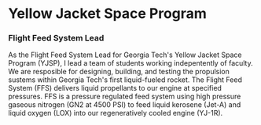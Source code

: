 # Yellow Jacket Space Program
### Flight Feed System Lead
As the Flight Feed System Lead for Georgia Tech's Yellow Jacket Space Program (YJSP), I lead a team of students working indepentently of faculty. We are resposible for designing, building, and testing the propulsion sustems within Georgia Tech's first liquid-fueled rocket. The Flight Feed System (FFS) delivers liquid propellants to our engine at specified pressures. FFS is a pressure regulated feed system using high pressure gaseous nitrogen (GN2 at 4500 PSI) to feed liquid kerosene (Jet-A) and liquid oxygen (LOX) into our regeneratively cooled engine (YJ-1R).

